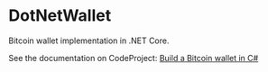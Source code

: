 # DotNetWallet
Bitcoin wallet implementation in .NET Core.  

See the documentation on CodeProject: [Build a Bitcoin wallet in C#](https://www.codeproject.com/script/Articles/ArticleVersion.aspx?waid=214550&aid=1115639)
